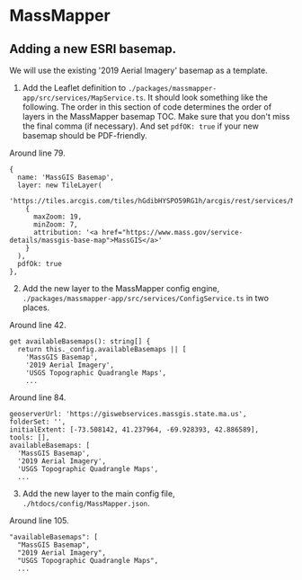 # MassMapper

## Adding a new ESRI basemap.

We will use the existing '2019 Aerial Imagery' basemap as a template.

1. Add the Leaflet definition to `./packages/massmapper-app/src/services/MapService.ts`.  It should look something like the following.  The order in this section of code determines the order of layers in the MassMapper basemap TOC.  Make sure that you don't miss the final comma (if necessary).  And set `pdfOK: true` if your new basemap should be PDF-friendly.

Around line 79.
```
{
  name: 'MassGIS Basemap',
  layer: new TileLayer(
    'https://tiles.arcgis.com/tiles/hGdibHYSPO59RG1h/arcgis/rest/services/MassGISBasemap/MapServer/tile/{z}/{y}/{x}',
    {
      maxZoom: 19,
      minZoom: 7,
      attribution: '<a href="https://www.mass.gov/service-details/massgis-base-map">MassGIS</a>'
    }
  ),
  pdfOk: true
},
```

2. Add the new layer to the MassMapper config engine, `./packages/massmapper-app/src/services/ConfigService.ts` in two places.

Around line 42.
```
get availableBasemaps(): string[] {
  return this._config.availableBasemaps || [
    'MassGIS Basemap',
    '2019 Aerial Imagery',
    'USGS Topographic Quadrangle Maps',
    ...
```

Around line 84.
```
geoserverUrl: 'https://giswebservices.massgis.state.ma.us',
folderSet: '',
initialExtent: [-73.508142, 41.237964, -69.928393, 42.886589],
tools: [],
availableBasemaps: [
  'MassGIS Basemap',
  '2019 Aerial Imagery',
  'USGS Topographic Quadrangle Maps',
  ...
```

3. Add the new layer to the main config file, `./htdocs/config/MassMapper.json`.

Around line 105.
```
"availableBasemaps": [
  "MassGIS Basemap",
  "2019 Aerial Imagery",
  "USGS Topographic Quadrangle Maps",
  ...
```
